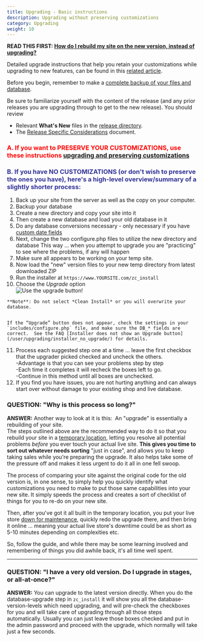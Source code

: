 ```yaml
---
title: Upgrading - Basic instructions 
description: Upgrading without preserving customizations
category: Upgrading 
weight: 10
---
```


**READ THIS FIRST: [How do I rebuild my site on the new version, instead of upgrading?](https://www.zen-cart.com/entry.php?3-How-do-I-rebuild-my-site-on-the-new-version-instead-of-upgrading)**

Detailed upgrade instructions that help you retain your customizations while upgrading to new features, can be found in this [related article](/user/upgrading/detailed_upgrading/).

Before you begin, remember to make a [complete backup of your files and database](/user/running/backup/). 

Be sure to familiarize yourself with the content of the release (and any prior releases you are upgrading through to get to the new release).  You should review 

- Relevant **What's New** files in the [release directory](https://www.zen-cart.com/docs/). 
- The [Release Specific Considerations](/user/upgrading/release_specific_upgrade_considerations/) document. 

### <font color="#ff0000"> **A. If you want to PRESERVE YOUR CUSTOMIZATIONS, use these instructions [upgrading and preserving customizations](/user/upgrading/detailed_upgrading/)** </font>

### <font color="#333399">B. If you have NO CUSTOMIZATIONS (or don't wish to preserve the ones you have), here's a high-level overview/**summary** of a slightly shorter process:</font>

1.  Back up your site from the server as well as the copy on your computer.
2.  Backup your database
3.  Create a new directory and copy your site into it
4.  Then create a new database and load your old database in it
5.  Do any database conversions necessary - only necessary if you have [custom date fields](/user/upgrading/date_standardization/)
6.  Next, change the two configure.php files to utilize the new directory and database  This way ... when you attempt to upgrade you are "practicing" to see where the problems, if any will happen  
7.  Make sure all appears to be working on your temp site.
8.  Now load the "new" version files to your new temp directory from latest downloaded ZIP
9.  Run the installer at `https://www.YOURSITE.com/zc_install`
10.  Choose the *Upgrade* option  
![Use the upgrade button!](/images/upgrade_button.png)

    **Note**: Do not select *Clean Install* or you will overwrite your database.


    If the “Upgrade” button does not appear, check the settings in your `includes/configure.php` file, and make sure the DB_* fields are correct.  See the FAQ [Installer does not show an Upgrade button](/user/upgrading/installer_no_upgrade/) for details.

11.  Process each suggested step one at a time ... leave the first checkbox that the upgrader picked checked and uncheck the others.  
    -Advantage is that you can see your problems step by step  
    -Each time it completes it will recheck the boxes left to go.  
    -Continue in this method until all boxes are unchecked.
12.  If you find you have issues, you are not hurting anything and can always start over without damage to your existing shop and live database.  

### QUESTION: "Why is this process so long?"

**ANSWER:** Another way to look at it is this:  An "upgrade" is essentially a rebuilding of your site.  
The steps outlined above are the recommended way to do it so that you rebuild your site in a <u>temporary location,</u> letting you resolve all potential problems *before* you ever touch your actual live site. **This gives you time to sort out whatever needs sorting** "just in case", and allows you to keep taking sales while you're preparing the upgrade. It also helps take some of the pressure off and makes it less urgent to do it all in one fell swoop.  

The process of comparing your site against the original code for the old version is, in one sense, to simply help you quickly identify what customizations you need to make to put those same capabilities into your new site. It simply speeds the process and creates a sort of checklist of things for you to re-do on your new site.  

Then, after you've got it all built in the temporary location, you put your live store [down for maintenance](/user/running/down_for_maintenance), quickly redo the upgrade there, and then bring it online ... meaning your actual live store's downtime could be as short as 5-10 minutes depending on complexities etc.  

So, follow the guide, and while there may be some learning involved and remembering of things you did awhile back, it's all time well spent.  

* * *

### QUESTION: "I have a very old version. Do I upgrade in stages, or all-at-once?"

**ANSWER:** You can upgrade to the latest version directly. When you do the database-upgrade step in `zc_install` it will show you all the database-version-levels which need upgrading, and will pre-check the checkboxes for you and will take care of upgrading through all those steps automatically. Usually you can just leave those boxes checked and put in the admin password and proceed with the upgrade, which normally will take just a few seconds.  
